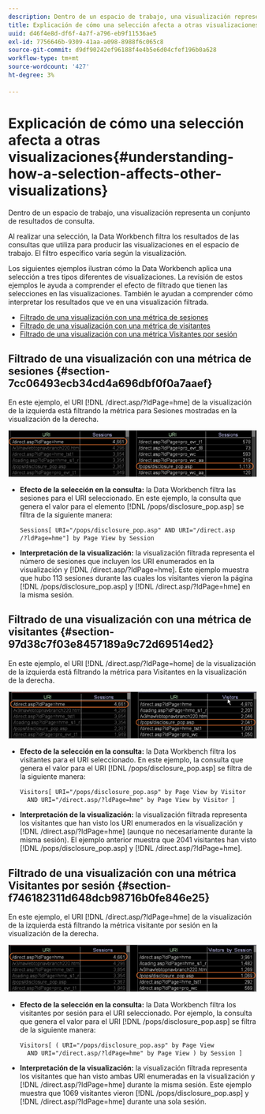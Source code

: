 ```yaml
---
description: Dentro de un espacio de trabajo, una visualización representa un conjunto de resultados de consulta.
title: Explicación de cómo una selección afecta a otras visualizaciones
uuid: d46f4e8d-df6f-4a7f-a796-eb9f11536ae5
exl-id: 7756646b-9309-41aa-a098-8988f6c065c8
source-git-commit: d9df90242ef96188f4e4b5e6d04cfef196b0a628
workflow-type: tm+mt
source-wordcount: '427'
ht-degree: 3%

---
```


# Explicación de cómo una selección afecta a otras visualizaciones{#understanding-how-a-selection-affects-other-visualizations}

Dentro de un espacio de trabajo, una visualización representa un conjunto de resultados de consulta.

Al realizar una selección, la Data Workbench filtra los resultados de las consultas que utiliza para producir las visualizaciones en el espacio de trabajo. El filtro específico varía según la visualización.

Los siguientes ejemplos ilustran cómo la Data Workbench aplica una selección a tres tipos diferentes de visualizaciones. La revisión de estos ejemplos le ayuda a comprender el efecto de filtrado que tienen las selecciones en las visualizaciones. También le ayudan a comprender cómo interpretar los resultados que ve en una visualización filtrada.

* [Filtrado de una visualización con una métrica de sesiones](../../../../home/c-get-started/c-vis/c-sel-vis/c-sel-aff-vis.md#section-7cc06493ecb34cd4a696dbf0f0a7aaef)
* [Filtrado de una visualización con una métrica de visitantes](../../../../home/c-get-started/c-vis/c-sel-vis/c-sel-aff-vis.md#section-97d38c7f03e8457189a9c72d69514ed2)
* [Filtrado de una visualización con una métrica Visitantes por sesión](../../../../home/c-get-started/c-vis/c-sel-vis/c-sel-aff-vis.md#section-f746182311d648dcb98716b0fe846e25)

## Filtrado de una visualización con una métrica de sesiones {#section-7cc06493ecb34cd4a696dbf0f0a7aaef}

En este ejemplo, el URI [!DNL /direct.asp/?ldPage=hme] de la visualización de la izquierda está filtrando la métrica para Sesiones mostradas en la visualización de la derecha.

![](assets/client-vis1.png)

* **Efecto de la selección en la consulta:**  la Data Workbench filtra las sesiones para el URI seleccionado. En este ejemplo, la consulta que genera el valor para el elemento [!DNL /pops/disclosure_pop.asp] se filtra de la siguiente manera:

   ```
   Sessions[ URI="/pops/disclosure_pop.asp" AND URI="/direct.asp
   /?ldPage=hme"] by Page View by Session
   ```

* **Interpretación de la visualización:** la visualización filtrada representa el número de sesiones que incluyen los URI enumerados en la visualización y  [!DNL /direct.asp/?ldPage=hme]. Este ejemplo muestra que hubo 113 sesiones durante las cuales los visitantes vieron la página [!DNL /pops/disclosure_pop.asp] y [!DNL /direct.asp/?ldPage=hme] en la misma sesión.

## Filtrado de una visualización con una métrica de visitantes {#section-97d38c7f03e8457189a9c72d69514ed2}

En este ejemplo, el URI [!DNL /direct.asp/?ldPage=home] de la visualización de la izquierda está filtrando la métrica para Visitantes en la visualización de la derecha.

![](assets/client-vis2.png)

* **Efecto de la selección en la consulta:** la Data Workbench filtra los visitantes para el URI seleccionado. En este ejemplo, la consulta que genera el valor para el URI [!DNL /pops/disclosure_pop.asp] se filtra de la siguiente manera:

   ```
   Visitors[ URI="/pops/disclosure_pop.asp" by Page View by Visitor 
     AND URI="/direct.asp/?ldPage=hme" by Page View by Visitor ]
   ```

* **Interpretación de la visualización:** la visualización filtrada representa los visitantes que han visto los URI enumerados en la visualización y  [!DNL /direct.asp/?ldPage=hme] (aunque no necesariamente durante la misma sesión). El ejemplo anterior muestra que 2041 visitantes han visto [!DNL /pops/disclosure_pop.asp] y [!DNL /direct.asp/?ldPage=hme].

## Filtrado de una visualización con una métrica Visitantes por sesión {#section-f746182311d648dcb98716b0fe846e25}

En este ejemplo, el URI [!DNL /direct.asp/?ldPage=hme] de la visualización de la izquierda está filtrando la métrica visitante por sesión en la visualización de la derecha.

![](assets/client-vis3.png)

* **Efecto de la selección en la consulta:** la Data Workbench filtra los visitantes por sesión para el URI seleccionado. Por ejemplo, la consulta que genera el valor para el URI [!DNL /pops/disclosure_pop.asp] se filtra de la siguiente manera:

   ```
   Visitors[ ( URI="/pops/disclosure_pop.asp" by Page View 
     AND URI="/direct.asp/?ldPage=hme" by Page View ) by Session ]
   ```

* **Interpretación de la visualización:** la visualización filtrada representa los visitantes que han visto ambas URI enumeradas en la visualización y  [!DNL /direct.asp/?ldPage=hme] durante la misma sesión. Este ejemplo muestra que 1069 visitantes vieron [!DNL /pops/disclosure_pop.asp] y [!DNL /direct.asp/?ldPage=hme] durante una sola sesión.
